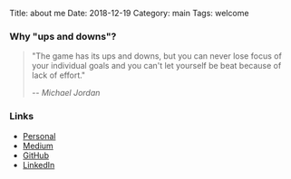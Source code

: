 Title: about me
Date: 2018-12-19
Category: main
Tags: welcome

### Why "ups and downs"?

> "The game has its ups and downs, but you can never lose focus of your individual goals and you can't let yourself be beat because of lack of effort."
>
> -- <cite>Michael Jordan</cite>

### Links

- [Personal](https://tobked.github.io/)
- [Medium](https://tobiaszkedzierski.medium.com/)
- [GitHub](https://github.com/TobKed)
- [LinkedIn](https://www.linkedin.com/in/tobiaszkedzierski/?locale=en_US)
